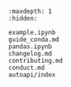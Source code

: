 ```{include} ../README.md
```

```{toctree}
:maxdepth: 1
:hidden:

example.ipynb
guide_conda.md
pandas.ipynb
changelog.md
contributing.md
conduct.md
autoapi/index
```